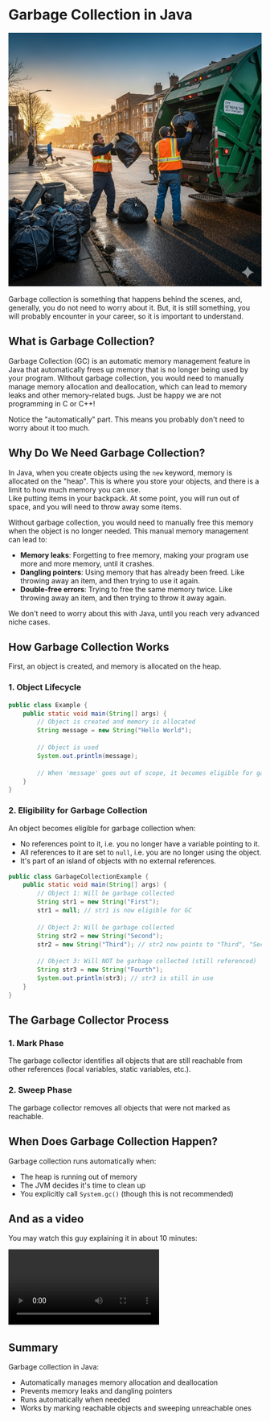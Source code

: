 # Garbage Collection in Java

![garbage collector](GarbageCollection.png)

Garbage collection is something that happens behind the scenes, and, generally, you do not need to worry about it. But, it is still something, you will probably encounter in your career, so it is important to understand.

## What is Garbage Collection?

Garbage Collection (GC) is an automatic memory management feature in Java that automatically frees up memory that is no longer being used by your program. Without garbage collection, you would need to manually manage memory allocation and deallocation, which can lead to memory leaks and other memory-related bugs. Just be happy we are not programming in C or C++!

Notice the "automatically" part. This means you probably don't need to worry about it too much.

## Why Do We Need Garbage Collection?

In Java, when you create objects using the `new` keyword, memory is allocated on the "heap". This is where you store your objects, and there is a limit to how much memory you can use.\
Like putting items in your backpack. At some point, you will run out of space, and you will need to throw away some items.

Without garbage collection, you would need to manually free this memory when the object is no longer needed. This manual memory management can lead to:

- **Memory leaks**: Forgetting to free memory, making your program use more and more memory, until it crashes.
- **Dangling pointers**: Using memory that has already been freed. Like throwing away an item, and then trying to use it again.
- **Double-free errors**: Trying to free the same memory twice. Like throwing away an item, and then trying to throw it away again.

We don't need to worry about this with Java, until you reach very advanced niche cases.

## How Garbage Collection Works

First, an object is created, and memory is allocated on the heap. 

### 1. Object Lifecycle
```java
public class Example {
    public static void main(String[] args) {
        // Object is created and memory is allocated
        String message = new String("Hello World");
        
        // Object is used
        System.out.println(message);
        
        // When 'message' goes out of scope, it becomes eligible for garbage collection
    }
}
```

### 2. Eligibility for Garbage Collection
An object becomes eligible for garbage collection when:
- No references point to it, i.e. you no longer have a variable pointing to it.
- All references to it are set to `null`, i.e. you are no longer using the object.
- It's part of an island of objects with no external references.

```java
public class GarbageCollectionExample {
    public static void main(String[] args) {
        // Object 1: Will be garbage collected
        String str1 = new String("First");
        str1 = null; // str1 is now eligible for GC
        
        // Object 2: Will be garbage collected
        String str2 = new String("Second");
        str2 = new String("Third"); // str2 now points to "Third", "Second" is eligible for GC
        
        // Object 3: Will NOT be garbage collected (still referenced)
        String str3 = new String("Fourth");
        System.out.println(str3); // str3 is still in use
    }
}
```

## The Garbage Collector Process

### 1. Mark Phase
The garbage collector identifies all objects that are still reachable from other references (local variables, static variables, etc.).

### 2. Sweep Phase
The garbage collector removes all objects that were not marked as reachable.


## When Does Garbage Collection Happen?

Garbage collection runs automatically when:
- The heap is running out of memory
- The JVM decides it's time to clean up
- You explicitly call `System.gc()` (though this is not recommended)

## And as a video

You may watch this guy explaining it in about 10 minutes:

<video src="https://www.youtube.com/watch?v=Mlbyft_MFYM"></video>

## Summary

Garbage collection in Java:
- Automatically manages memory allocation and deallocation
- Prevents memory leaks and dangling pointers
- Runs automatically when needed
- Works by marking reachable objects and sweeping unreachable ones